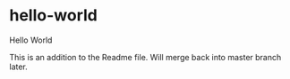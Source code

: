 # hello-world
Hello World


This is an addition to the Readme file.  Will merge back into master branch later.
